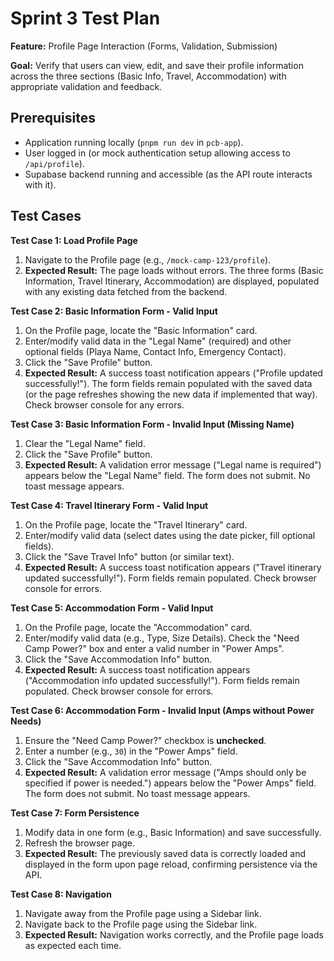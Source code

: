 # Sprint 3 Test Plan

**Feature:** Profile Page Interaction (Forms, Validation, Submission)

**Goal:** Verify that users can view, edit, and save their profile information across the three sections (Basic Info, Travel, Accommodation) with appropriate validation and feedback.

## Prerequisites

*   Application running locally (`pnpm run dev` in `pcb-app`).
*   User logged in (or mock authentication setup allowing access to `/api/profile`).
*   Supabase backend running and accessible (as the API route interacts with it).

## Test Cases

**Test Case 1: Load Profile Page**
1.  Navigate to the Profile page (e.g., `/mock-camp-123/profile`).
2.  **Expected Result:** The page loads without errors. The three forms (Basic Information, Travel Itinerary, Accommodation) are displayed, populated with any existing data fetched from the backend.

**Test Case 2: Basic Information Form - Valid Input**
1.  On the Profile page, locate the "Basic Information" card.
2.  Enter/modify valid data in the "Legal Name" (required) and other optional fields (Playa Name, Contact Info, Emergency Contact).
3.  Click the "Save Profile" button.
4.  **Expected Result:** A success toast notification appears ("Profile updated successfully!"). The form fields remain populated with the saved data (or the page refreshes showing the new data if implemented that way). Check browser console for any errors.

**Test Case 3: Basic Information Form - Invalid Input (Missing Name)**
1.  Clear the "Legal Name" field.
2.  Click the "Save Profile" button.
3.  **Expected Result:** A validation error message ("Legal name is required") appears below the "Legal Name" field. The form does not submit. No toast message appears.

**Test Case 4: Travel Itinerary Form - Valid Input**
1.  On the Profile page, locate the "Travel Itinerary" card.
2.  Enter/modify valid data (select dates using the date picker, fill optional fields).
3.  Click the "Save Travel Info" button (or similar text).
4.  **Expected Result:** A success toast notification appears ("Travel itinerary updated successfully!"). Form fields remain populated. Check browser console for errors.

**Test Case 5: Accommodation Form - Valid Input**
1.  On the Profile page, locate the "Accommodation" card.
2.  Enter/modify valid data (e.g., Type, Size Details). Check the "Need Camp Power?" box and enter a valid number in "Power Amps".
3.  Click the "Save Accommodation Info" button.
4.  **Expected Result:** A success toast notification appears ("Accommodation info updated successfully!"). Form fields remain populated. Check browser console for errors.

**Test Case 6: Accommodation Form - Invalid Input (Amps without Power Needs)**
1.  Ensure the "Need Camp Power?" checkbox is **unchecked**.
2.  Enter a number (e.g., `30`) in the "Power Amps" field.
3.  Click the "Save Accommodation Info" button.
4.  **Expected Result:** A validation error message ("Amps should only be specified if power is needed.") appears below the "Power Amps" field. The form does not submit. No toast message appears.

**Test Case 7: Form Persistence**
1.  Modify data in one form (e.g., Basic Information) and save successfully.
2.  Refresh the browser page.
3.  **Expected Result:** The previously saved data is correctly loaded and displayed in the form upon page reload, confirming persistence via the API.

**Test Case 8: Navigation**
1.  Navigate away from the Profile page using a Sidebar link.
2.  Navigate back to the Profile page using the Sidebar link.
3.  **Expected Result:** Navigation works correctly, and the Profile page loads as expected each time. 